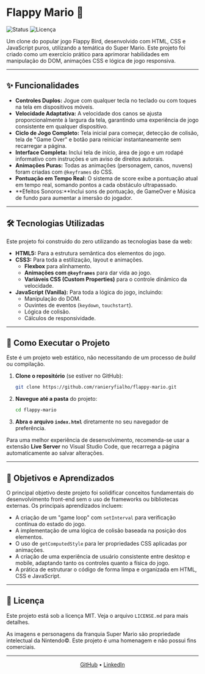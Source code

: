 # Flappy Mario 🍄

![Status](https://img.shields.io/badge/status-concluído-green)
![Licença](https://img.shields.io/badge/licença-MIT-blue)

Um clone do popular jogo Flappy Bird, desenvolvido com HTML, CSS e JavaScript puros, utilizando a temática do Super Mario. Este projeto foi criado como um exercício prático para aprimorar habilidades em manipulação do DOM, animações CSS e lógica de jogo responsiva.

---

## ✨ Funcionalidades

* **Controles Duplos:** Jogue com qualquer tecla no teclado ou com toques na tela em dispositivos móveis.
* **Velocidade Adaptativa:** A velocidade dos canos se ajusta proporcionalmente à largura da tela, garantindo uma experiência de jogo consistente em qualquer dispositivo.
* **Ciclo de Jogo Completo:** Tela inicial para começar, detecção de colisão, tela de "Game Over" e botão para reiniciar instantaneamente sem recarregar a página.
* **Interface Completa:** Inclui tela de início, área de jogo e um rodapé informativo com instruções e um aviso de direitos autorais.
* **Animações Puras:** Todas as animações (personagem, canos, nuvens) foram criadas com `@keyframes` do CSS.
* **Pontuação em Tempo Real:** O sistema de score exibe a pontuação atual em tempo real, somando pontos a cada obstáculo ultrapassado.
* **Efeitos Sonoros:**Inclui sons de pontuação, de GameOver e Música de fundo para aumentar a imersão do jogador.

---

## 🛠️ Tecnologias Utilizadas

Este projeto foi construído do zero utilizando as tecnologias base da web:

* **HTML5:** Para a estrutura semântica dos elementos do jogo.
* **CSS3:** Para toda a estilização, layout e animações.
    * **Flexbox** para alinhamento.
    * **Animações com `@keyframes`** para dar vida ao jogo.
    * **Variáveis CSS (Custom Properties)** para o controle dinâmico da velocidade.
* **JavaScript (Vanilla):** Para toda a lógica do jogo, incluindo:
    * Manipulação do DOM.
    * Ouvintes de eventos (`keydown`, `touchstart`).
    * Lógica de colisão.
    * Cálculos de responsividade.

---

## 🚀 Como Executar o Projeto

Este é um projeto web estático, não necessitando de um processo de *build* ou compilação.

1.  **Clone o repositório** (se estiver no GitHub):
    ```bash
    git clone https://github.com/ranieryfialho/flappy-mario.git
    ```
2.  **Navegue até a pasta** do projeto:
    ```bash
    cd flappy-mario
    ```
3.  **Abra o arquivo `index.html`** diretamente no seu navegador de preferência.

Para uma melhor experiência de desenvolvimento, recomenda-se usar a extensão **Live Server** no Visual Studio Code, que recarrega a página automaticamente ao salvar alterações.

---

## 🧠 Objetivos e Aprendizados

O principal objetivo deste projeto foi solidificar conceitos fundamentais do desenvolvimento front-end sem o uso de frameworks ou bibliotecas externas. Os principais aprendizados incluem:

* A criação de um "game loop" com `setInterval` para verificação contínua do estado do jogo.
* A implementação de uma lógica de colisão baseada na posição dos elementos.
* O uso de `getComputedStyle` para ler propriedades CSS aplicadas por animações.
* A criação de uma experiência de usuário consistente entre desktop e mobile, adaptando tanto os controles quanto a física do jogo.
* A prática de estruturar o código de forma limpa e organizada em HTML, CSS e JavaScript.

---

## 📄 Licença

Este projeto está sob a licença MIT. Veja o arquivo `LICENSE.md` para mais detalhes.

As imagens e personagens da franquia Super Mario são propriedade intelectual da Nintendo©. Este projeto é uma homenagem e não possui fins comerciais.

---

<div align="center">
  <a href="[[LINK-PARA-SEU-GITHUB](https://github.com/ranieryfialho)]">GitHub</a> •
  <a href="[https://www.linkedin.com/in/raniery-fialho-910ab9100/]">LinkedIn</a>
</div>
